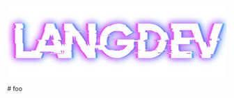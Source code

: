 ![langdev](assets/Lang.png)

<link rel="preconnect" href="https://fonts.googleapis.com"></link>
<link rel="preconnect" href="https://fonts.gstatic.com" crossorigin></link>
<link href="https://fonts.googleapis.com/css2?family=Source+Code+Pro:ital,wght@0,200..900;1,200..900&display=swap" rel="stylesheet"></link>
# foo
